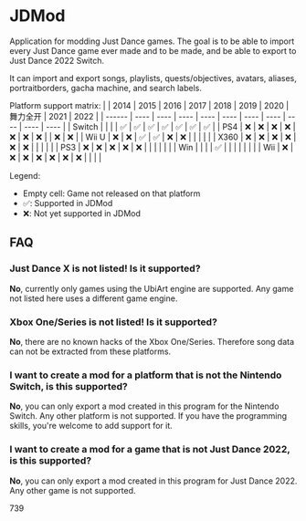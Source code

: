 # JDMod
Application for modding Just Dance games.
The goal is to be able to import every Just Dance game ever made and to be made, and be able to export to Just Dance 2022 Switch.

It can import and export songs, playlists, quests/objectives, avatars, aliases, portraitborders, gacha machine, and search labels.

Platform support matrix:
|        | 2014 | 2015 | 2016 | 2017 | 2018 | 2019 | 2020 | 舞力全开 | 2021 | 2022 |
| ------ | ---- | ---- | ---- | ---- | ---- | ---- | ---- | ---- | ---- | ---- |
| Switch |      |      |      |  ✅   |  ✅   |  ✅   |  ✅   |  ✅   |  ✅   |  ✅   |
| PS4    |  ❌   |  ❌   |  ❌   |  ❌   |  ❌   |  ❌   |  ❌   |      |  ❌   |  ❌   |
| Wii U  |  ❌   |  ❌   |  ✅   |  ✅   |  ❌   |  ❌   |      |      |      |      |
| X360   |  ❌   |  ❌   |  ❌   |  ❌   |  ❌   |  ❌   |      |      |      |      |
| PS3    |  ❌   |  ❌   |  ❌   |  ❌   |  ❌   |      |      |      |      |      |
| Win    |      |      |      |  ✅   |      |      |      |      |      |      |
| Wii    |  ❌   |  ❌   |  ❌   |  ❌   |  ❌   |  ❌   |  ❌   |      |      |      |

Legend:
- Empty cell: Game not released on that platform
- ✅: Supported in JDMod
- ❌: Not yet supported in JDMod

## FAQ

### Just Dance X is not listed! Is it supported?
**No**, currently only games using the UbiArt engine are supported. Any game not listed here uses a different game engine.

### Xbox One/Series is not listed! Is it supported?
**No**, there are no known hacks of the Xbox One/Series. Therefore song data can not be extracted from these platforms.

### I want to create a mod for a platform that is not the Nintendo Switch, is this supported?
**No**, you can only export a mod created in this program for the Nintendo Switch. Any other platform is not supported.
If you have the programming skills, you're welcome to add support for it.

### I want to create a mod for a game that is not Just Dance 2022, is this supported?
**No**, you can only export a mod created in this program for Just Dance 2022. Any other game is not supported.

739
